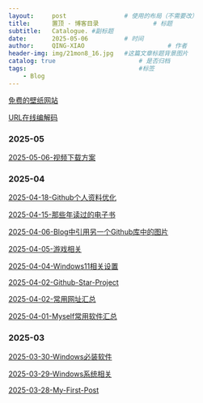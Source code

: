 ```yaml
---
layout:     post   				# 使用的布局（不需要改）
title:      置顶 - 博客目录				# 标题 
subtitle:   Catalogue. #副标题
date:       2025-05-06			# 时间
author:     QING-XIAO						# 作者
header-img: img/21mon8_16.jpg 	#这篇文章标题背景图片
catalog: true 						# 是否归档
tags:								#标签
    - Blog
---
```


<a href="https://wallspic.com/cn" target="_blank">免费的壁纸网站</a>

<a href="https://www.w3cschool.cn/tools/index?name=urlencode" target="_blank">URL在线编解码</a>

### 2025-05
[2025-05-06-视频下载方案](https://qing-xiao.github.io/2025-05-06-Post1-Video&Audio-Downloader)

### 2025-04
[2025-04-18-Github个人资料优化](https://qing-xiao.github.io/2025-04-18-Post1-Github%E4%B8%AA%E4%BA%BA%E8%B5%84%E6%96%99%E4%BC%98%E5%8C%96)

[2025-04-15-那些年读过的电子书](https://qing-xiao.github.io/2025-04-15-Post1-%E9%82%A3%E4%BA%9B%E5%B9%B4%E8%AF%BB%E8%BF%87%E7%9A%84%E7%94%B5%E5%AD%90%E4%B9%A6)

[2025-04-06-Blog中引用另一个Github库中的图片](https://qing-xiao.github.io/2025-04-06-Post1-Blog%E4%B8%AD%E5%BC%95%E7%94%A8%E5%8F%A6%E4%B8%80%E4%B8%AAGithub%E5%BA%93%E4%B8%AD%E7%9A%84%E5%9B%BE%E7%89%87)

[2025-04-05-游戏相关](https://qing-xiao.github.io/2025-04-05-Post1-%E6%B8%B8%E6%88%8F%E7%9B%B8%E5%85%B3/)

[2025-04-04-Windows11相关设置](https://qing-xiao.github.io/2025-04-04-Post1-Windows11%E7%9B%B8%E5%85%B3%E8%AE%BE%E7%BD%AE/)

[2025-04-02-Github-Star-Project](https://qing-xiao.github.io/2025-04-02-Post2-Github-Star-Project/)

[2025-04-02-常用网址汇总](https://qing-xiao.github.io/2025-04-02-Post1-%E5%B8%B8%E7%94%A8%E7%BD%91%E5%9D%80%E6%B1%87%E6%80%BB/)

[2025-04-01-Myself常用软件汇总](https://qing-xiao.github.io/2025-04-01-Myself%E5%B8%B8%E7%94%A8%E8%BD%AF%E4%BB%B6%E6%B1%87%E6%80%BB/)

### 2025-03
[2025-03-30-Windows必装软件](https://qing-xiao.github.io/2025-03-30-Windows%E5%BF%85%E8%A3%85%E8%BD%AF%E4%BB%B6)

[2025-03-29-Windows系统相关](https://qing-xiao.github.io/2025-03-29-Windows%E7%B3%BB%E7%BB%9F%E7%9B%B8%E5%85%B3/)

[2025-03-28-My-First-Post](https://qing-xiao.github.io/2025-03-28-My-First-Post/) 
